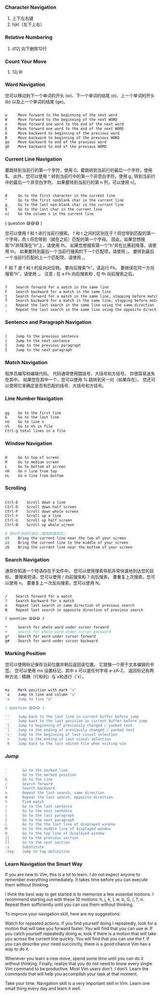 ### Character Navigation

1. 上下左右键
2. hjkl（左下上右）

### Relative Numbering

1. d12j 向下删除12行

### Count Your Move

1. 12j 9l

### Word Navigation

您可以移动到下一个单词的开头 (w)、下一个单词的结尾 (e)、上一个单词的开头 (b) 以及上一个单词的结尾 (ge)。

```sh

w     Move forward to the beginning of the next word
W     Move forward to the beginning of the next WORD
e     Move forward one word to the end of the next word
E     Move forward one word to the end of the next WORD
b     Move backward to beginning of the previous word
B     Move backward to beginning of the previous WORD
ge    Move backward to end of the previous word
gE    Move backward to end of the previous WORD

```

### Current Line Navigation

要跳转到当前行的第一个字符，使用 0。要跳转到当前行的最后一个字符，使用 $。 此外，您可以使用 ^ 转到当前行中的第一个非空白字符，使用 g_ 转到当前行中的最后一个非空白字符。 如果要转到当前行的第 n 列，可以使用 n|。

```sh

0     Go to the first character in the current line
^     Go to the first nonblank char in the current line
g_    Go to the last non-blank char in the current line
$     Go to the last char in the current line
n|    Go the column n in the current line

```

( question 😅😅😅 )

您可以使用 f 和 t 进行当前行搜索。 f 和 t 之间的区别在于 f 将您带到匹配的第一个字母，而 t 将您带到（就在之前）匹配的第一个字母。 因此，如果您想搜索“h”并降落在“h”上，请使用 fh。 如果您想搜索第一个“h”并在比赛前降落，请使用 th。 如果要转到最后一个当前行搜索的下一个匹配项，请使用 ;。 要转到最后一个当前行匹配的上一个匹配项，请使用 ,。

F 和 T 是 f 和 t 的反向对应物。 要向后搜索“h”，请运行 Fh。 要继续在同一方向搜索“h”，请使用 ;。 注意 ; 在 a Fh 向后搜索和 , 在 fh 向前搜索之后。

```sh

f    Search forward for a match in the same line
F    Search backward for a match in the same line
t    Search forward for a match in the same line, stopping before match
T    Search backward for a match in the same line, stopping before match
;    Repeat the last search in the same line using the same direction
,    Repeat the last search in the same line using the opposite direction

```

### Sentence and Paragraph Navigation

```sh

(    Jump to the previous sentence
)    Jump to the next sentence
{    Jump to the previous paragraph
}    Jump to the next paragraph

```

### Match Navigation

程序员编写和编辑代码。 代码通常使用圆括号、大括号和方括号。 你很容易迷失在其中。 如果您在其中一个，您可以使用 % 跳转到另一对（如果存在）。 您还可以使用它来确定是否有匹配的括号、大括号和方括号。

### Line Number Navigation

```sh

gg    Go to the first line
G     Go to the last line
nG    Go to line n
n%    Go to n% in file
Ctrl-g total lines in a file

```

### Window Navigation

```sh

H     Go to top of screen
M     Go to medium screen
L     Go to bottom of screen
nH    Go n line from top
nL    Go n line from bottom

```

### Scrolling

```sh

Ctrl-E    Scroll down a line
Ctrl-D    Scroll down half screen
Ctrl-F    Scroll down whole screen
Ctrl-Y    Scroll up a line
Ctrl-U    Scroll up half screen
Ctrl-B    Scroll up whole screen

# 相对于当前行滚动（缩放屏幕视线）：
zt    Bring the current line near the top of your screen
zz    Bring the current line to the middle of your screen
zb    Bring the current line near the bottom of your screen
```

### Search Navigation

通常你知道一个短语存在于文件中。 您可以使用搜索导航非常快速地到达您的目标。 要搜索短语，您可以使用 / 向前搜索和 ? 向后搜索。 要重复上次搜索，您可以使用 n。 要重复上一次反向搜索，您可以使用 N。

```sh

/    Search forward for a match
?    Search backward for a match
n    Repeat last search in same direction of previous search
N    Repeat last search in opposite direction of previous search

( question 😅😅😅 )

*     Search for whole word under cursor forward
#     Search for whole word under cursor backward
g*    Search for word under cursor forward
g#    Search for word under cursor backward

```

### Marking Position

您可以使用标记保存当前位置并稍后返回该位置。 它就像一个用于文本编辑的书签。 您可以使用 mx 设置标记，其中 x 可以是任何字母 a-zA-Z。 返回标记有两种方法：精确（行和列）与`x和逐行（'x）。

```sh

ma    Mark position with mark "a"
`a    Jump to line and column "a"
'a    Jump to line "a"

( question 😅😅😅 )

''    Jump back to the last line in current buffer before jump
``    Jump back to the last position in current buffer before jump
`[    Jump to beginning of previously changed / yanked text
`]    Jump to the ending of previously changed / yanked text
`<    Jump to the beginning of last visual selection
`>    Jump to the ending of last visual selection
`0    Jump back to the last edited file when exiting vim
```


### Jump

```sh

'       Go to the marked line
`       Go to the marked position
G       Go to the line
/       Search forward
?       Search backward
n       Repeat the last search, same direction
N       Repeat the last search, opposite direction
%       Find match
(       Go to the last sentence
)       Go to the next sentence
{       Go to the last paragraph
}       Go to the next paragraph
L       Go to the the last line of displayed window
M       Go to the middle line of displayed window
H       Go to the top line of displayed window
[[      Go to the previous section
]]      Go to the next section
:s      Substitute
:tag    Jump to tag definition

```

### Learn Navigation the Smart Way

If you are new to Vim, this is a lot to learn. I do not expect anyone to remember everything immediately. It takes time before you can execute them without thinking.

I think the best way to get started is to memorize a few essential motions. I recommend starting out with these 10 motions: h, j, k, l, w, b, G, /, ?, n. Repeat them sufficiently until you can use them without thinking.

To improve your navigation skill, here are my suggestions:

Watch for repeated actions. If you find yourself doing l repeatedly, look for a motion that will take you forward faster. You will find that you can use w. If you catch yourself repeatedly doing w, look if there is a motion that will take you across the current line quickly. You will find that you can use the f. If you can describe your need succinctly, there is a good chance Vim has a way to do it.

Whenever you learn a new move, spend some time until you can do it without thinking.
Finally, realize that you do not need to know every single Vim command to be productive. Most Vim users don't. I don't. Learn the commands that will help you accomplish your task at that moment.

Take your time. Navigation skill is a very important skill in Vim. Learn one small thing every day and learn it well.